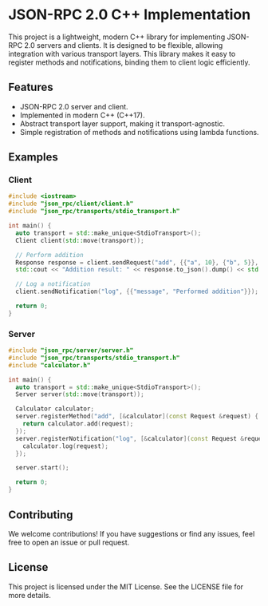 # JSON-RPC 2.0 C++ Implementation

This project is a lightweight, modern C++ library for implementing JSON-RPC 2.0 servers and clients. It is designed to be flexible, allowing integration with various transport layers. This library makes it easy to register methods and notifications, binding them to client logic efficiently.

## Features

- JSON-RPC 2.0 server and client.
- Implemented in modern C++ (C++17).
- Abstract transport layer support, making it transport-agnostic.
- Simple registration of methods and notifications using lambda functions.

## Examples

### Client

```cpp
#include <iostream>
#include "json_rpc/client/client.h"
#include "json_rpc/transports/stdio_transport.h"

int main() {
  auto transport = std::make_unique<StdioTransport>();
  Client client(std::move(transport));

  // Perform addition
  Response response = client.sendRequest("add", {{"a", 10}, {"b", 5}}, 1);
  std::cout << "Addition result: " << response.to_json().dump() << std::endl;

  // Log a notification
  client.sendNotification("log", {{"message", "Performed addition"}});

  return 0;
}
```

### Server

```cpp
#include "json_rpc/server/server.h"
#include "json_rpc/transports/stdio_transport.h"
#include "calculator.h"

int main() {
  auto transport = std::make_unique<StdioTransport>();
  Server server(std::move(transport));

  Calculator calculator;
  server.registerMethod("add", [&calculator](const Request &request) {
    return calculator.add(request);
  });
  server.registerNotification("log", [&calculator](const Request &request) {
    calculator.log(request);
  });

  server.start();

  return 0;
}
```

## Contributing

We welcome contributions! If you have suggestions or find any issues, feel free to open an issue or pull request.

## License

This project is licensed under the MIT License. See the LICENSE file for more details.
